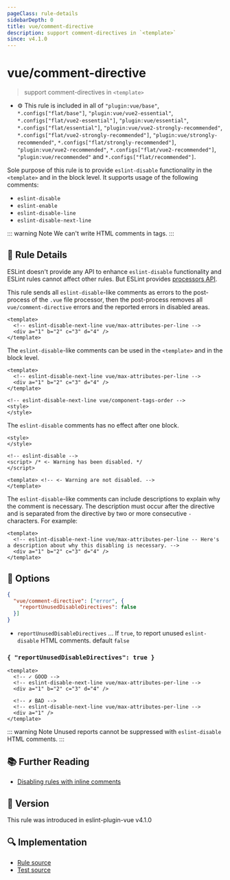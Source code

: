 ```yaml
---
pageClass: rule-details
sidebarDepth: 0
title: vue/comment-directive
description: support comment-directives in `<template>`
since: v4.1.0
---
```


# vue/comment-directive

> support comment-directives in `<template>`

- :gear: This rule is included in all of `"plugin:vue/base"`, `*.configs["flat/base"]`, `"plugin:vue/vue2-essential"`, `*.configs["flat/vue2-essential"]`, `"plugin:vue/essential"`, `*.configs["flat/essential"]`, `"plugin:vue/vue2-strongly-recommended"`, `*.configs["flat/vue2-strongly-recommended"]`, `"plugin:vue/strongly-recommended"`, `*.configs["flat/strongly-recommended"]`, `"plugin:vue/vue2-recommended"`, `*.configs["flat/vue2-recommended"]`, `"plugin:vue/recommended"` and `*.configs["flat/recommended"]`.

Sole purpose of this rule is to provide `eslint-disable` functionality in the `<template>` and in the block level.
It supports usage of the following comments:

- `eslint-disable`
- `eslint-enable`
- `eslint-disable-line`
- `eslint-disable-next-line`

::: warning Note
We can't write HTML comments in tags.
:::

## :book: Rule Details

ESLint doesn't provide any API to enhance `eslint-disable` functionality and ESLint rules cannot affect other rules. But ESLint provides [processors API](https://eslint.org/docs/developer-guide/working-with-plugins#processors-in-plugins).

This rule sends all `eslint-disable`-like comments as errors to the post-process of the `.vue` file processor, then the post-process removes all `vue/comment-directive` errors and the reported errors in disabled areas.

<eslint-code-block :rules="{'vue/comment-directive': ['error'], 'vue/max-attributes-per-line': ['error']}">

```vue
<template>
  <!-- eslint-disable-next-line vue/max-attributes-per-line -->
  <div a="1" b="2" c="3" d="4" />
</template>
```

</eslint-code-block>

The `eslint-disable`-like comments can be used in the `<template>` and in the block level.

<eslint-code-block :rules="{'vue/comment-directive': ['error'], 'vue/max-attributes-per-line': ['error'], 'vue/component-tags-order': ['error'] }">

```vue
<template>
  <!-- eslint-disable-next-line vue/max-attributes-per-line -->
  <div a="1" b="2" c="3" d="4" />
</template>

<!-- eslint-disable-next-line vue/component-tags-order -->
<style>
</style>
```

</eslint-code-block>

The `eslint-disable` comments has no effect after one block.

<eslint-code-block :rules="{'vue/comment-directive': ['error'], 'vue/max-attributes-per-line': ['error'], 'vue/component-tags-order': ['error'] }">

```vue
<style>
</style>

<!-- eslint-disable -->
<script> /* <- Warning has been disabled. */
</script>

<template> <!-- <- Warning are not disabled. -->
</template>

```

</eslint-code-block>

The `eslint-disable`-like comments can include descriptions to explain why the comment is necessary. The description must occur after the directive and is separated from the directive by two or more consecutive `-` characters. For example:

<eslint-code-block :rules="{'vue/comment-directive': ['error'], 'vue/max-attributes-per-line': ['error']}">

```vue
<template>
  <!-- eslint-disable-next-line vue/max-attributes-per-line -- Here's a description about why this disabling is necessary. -->
  <div a="1" b="2" c="3" d="4" />
</template>
```

</eslint-code-block>

## :wrench: Options

```json
{
  "vue/comment-directive": ["error", {
    "reportUnusedDisableDirectives": false
  }]
}
```

- `reportUnusedDisableDirectives` ... If `true`, to report unused `eslint-disable` HTML comments. default `false`

### `{ "reportUnusedDisableDirectives": true }`

<eslint-code-block :rules="{'vue/comment-directive': ['error', {reportUnusedDisableDirectives: true} ], 'vue/max-attributes-per-line': ['error']}">

```vue
<template>
  <!-- ✓ GOOD -->
  <!-- eslint-disable-next-line vue/max-attributes-per-line -->
  <div a="1" b="2" c="3" d="4" />

  <!-- ✗ BAD -->
  <!-- eslint-disable-next-line vue/max-attributes-per-line -->
  <div a="1" />
</template>
```

</eslint-code-block>

::: warning Note
Unused reports cannot be suppressed with `eslint-disable` HTML comments.
:::

## :books: Further Reading

- [Disabling rules with inline comments]

[Disabling rules with inline comments]: https://eslint.org/docs/user-guide/configuring#disabling-rules-with-inline-comments

## :rocket: Version

This rule was introduced in eslint-plugin-vue v4.1.0

## :mag: Implementation

- [Rule source](https://github.com/vuejs/eslint-plugin-vue/blob/master/lib/rules/comment-directive.js)
- [Test source](https://github.com/vuejs/eslint-plugin-vue/blob/master/tests/lib/rules/comment-directive.js)
